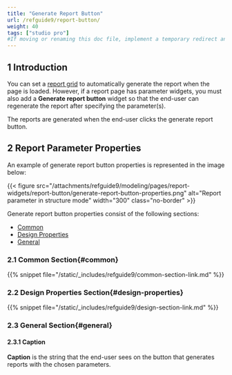 ```yaml
---
title: "Generate Report Button"
url: /refguide9/report-button/
weight: 40
tags: ["studio pro"]
#If moving or renaming this doc file, implement a temporary redirect and let the respective team know they should update the URL in the product. See Mapping to Products for more details.
---
```


## 1 Introduction

You can set a [report grid](/refguide9/report-grid/) to automatically generate the report when the page is loaded. However, if a report page has parameter widgets, you must also add a **Generate report button** widget so that the end-user can regenerate the report after specifying the parameter(s).

The reports are generated when the end-user clicks the generate report button.

## 2 Report Parameter Properties

An example of generate report button properties is represented in the image below:

{{< figure src="/attachments/refguide9/modeling/pages/report-widgets/report-button/generate-report-button-properties.png" alt="Report parameter in structure mode"   width="300"  class="no-border" >}}

Generate report button properties consist of the following sections:

* [Common](#common)
* [Design Properties](#design-properties)
* [General](#general)

### 2.1 Common Section{#common}

{{% snippet file="/static/_includes/refguide9/common-section-link.md" %}}

### 2.2 Design Properties Section{#design-properties}

{{% snippet file="/static/_includes/refguide9/design-section-link.md" %}}

### 2.3 General Section{#general}

#### 2.3.1 Caption

**Caption** is the string that the end-user sees on the button that generates reports with the chosen parameters.
